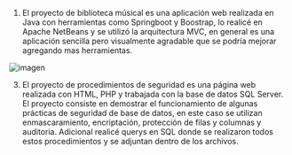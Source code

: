 1. El proyecto de biblioteca músical es una aplicación web realizada en Java con herramientas como Springboot y Boostrap,
lo realicé en Apache NetBeans y se utilizó la arquitectura MVC, en general es una aplicación sencilla pero visualmente agradable
que se podría mejorar agregando mas herramientas.

![imagen](https://github.com/SteevenLAC/Proyectos/assets/163189618/4dbabd59-4d36-455d-a63f-101284b71815)



3. El proyecto de procedimientos de seguridad es una página web realizada con HTML, PHP y trabajada con la base de datos
SQL Server. El proyecto consiste en demostrar el funcionamiento de algunas prácticas de seguridad de base de datos,
en este caso se utilizan enmascaramiento, encriptación, protección de filas y columnas y auditoria.
Adicional realicé querys en SQL donde se realizaron todos estos procedimientos y se adjuntan dentro de los archivos.
